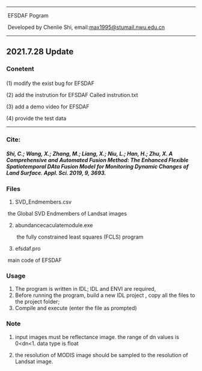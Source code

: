 

-----------------------------------------------------------------------------------------

​																				EFSDAF Pogram

​										Developed by Chenlie Shi, email:max1995@stumail.nwu.edu.cn

-----------------------------------------------------------------------------------------




## 2021.7.28  Update 

### Conetent
   #### 
   (1) modify the exist bug for EFSDAF
   
   (2) add the instrution for EFSDAF Called instrution.txt
   
   (3) add a demo video for EFSDAF
   
   (4) provide the test data
  
-----------------------------------------------------------------------------------------





### Cite: 
 ##### Shi, C.; Wang, X.; Zhang, M.; Liang, X.; Niu, L.; Han, H.; Zhu, X. A Comprehensive and Automated Fusion Method: The Enhanced Flexible Spatiotemporal DAta Fusion Model for Monitoring Dynamic Changes of Land Surface. Appl. Sci. 2019, 9, 3693.




### Files

1.  SVD_Endmembers.csv 

   ​	the Global SVD Endmembers of Landsat images 

2. abundancecaculatemodule.exe

   ​	the fully constrained least squares (FCLS) program

3.  efsdaf.pro

   ​    main code of EFSDAF



### Usage

1.  The program is written in IDL; IDL and ENVI are required,
2.  Before running the program, build a new  IDL project , copy all the files to the project folder;
3.  Compile and execute (enter the file as prompted)



### Note

1. input images must be reflectance image. the range of dn values is 0<dn<1. data type is float

2. the resolution of MODIS image should be sampled to the resolution of Landsat image.



